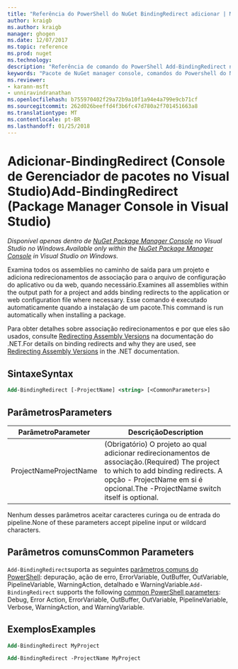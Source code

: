 ```yaml
---
title: "Referência do PowerShell do NuGet BindingRedirect adicionar | Microsoft Docs"
author: kraigb
ms.author: kraigb
manager: ghogen
ms.date: 12/07/2017
ms.topic: reference
ms.prod: nuget
ms.technology: 
description: "Referência de comando do PowerShell Add-BindingRedirect no Console do Gerenciador de pacotes do NuGet no Visual Studio."
keywords: "Pacote de NuGet manager console, comandos do Powershell do NuGet, referência do Powershell do NuGet, adicionar BindingRedirect"
ms.reviewer:
- karann-msft
- unniravindranathan
ms.openlocfilehash: b755970402f29a72b9a10f1a94e4a799e9cb71cf
ms.sourcegitcommit: 262d026beeffd4f3b6fc47d780a2f701451663a8
ms.translationtype: MT
ms.contentlocale: pt-BR
ms.lasthandoff: 01/25/2018
---
```

# <a name="add-bindingredirect-package-manager-console-in-visual-studio"></a><span data-ttu-id="87b7e-104">Adicionar-BindingRedirect (Console de Gerenciador de pacotes no Visual Studio)</span><span class="sxs-lookup"><span data-stu-id="87b7e-104">Add-BindingRedirect (Package Manager Console in Visual Studio)</span></span>

<span data-ttu-id="87b7e-105">*Disponível apenas dentro de [NuGet Package Manager Console](Package-Manager-Console.md) no Visual Studio no Windows.*</span><span class="sxs-lookup"><span data-stu-id="87b7e-105">*Available only within the [NuGet Package Manager Console](Package-Manager-Console.md) in Visual Studio on Windows.*</span></span>

<span data-ttu-id="87b7e-106">Examina todos os assemblies no caminho de saída para um projeto e adiciona redirecionamentos de associação para o arquivo de configuração do aplicativo ou da web, quando necessário.</span><span class="sxs-lookup"><span data-stu-id="87b7e-106">Examines all assemblies within the output path for a project and adds binding redirects to the application or web configuration file where necessary.</span></span> <span data-ttu-id="87b7e-107">Esse comando é executado automaticamente quando a instalação de um pacote.</span><span class="sxs-lookup"><span data-stu-id="87b7e-107">This command is run automatically when installing a package.</span></span>

<span data-ttu-id="87b7e-108">Para obter detalhes sobre associação redirecionamentos e por que eles são usados, consulte [Redirecting Assembly Versions](/dotnet/framework/configure-apps/redirect-assembly-versions) na documentação do .NET.</span><span class="sxs-lookup"><span data-stu-id="87b7e-108">For details on binding redirects and why they are used, see [Redirecting Assembly Versions](/dotnet/framework/configure-apps/redirect-assembly-versions) in the .NET documentation.</span></span>

## <a name="syntax"></a><span data-ttu-id="87b7e-109">Sintaxe</span><span class="sxs-lookup"><span data-stu-id="87b7e-109">Syntax</span></span>

```ps
Add-BindingRedirect [-ProjectName] <string> [<CommonParameters>]
```

## <a name="parameters"></a><span data-ttu-id="87b7e-110">Parâmetros</span><span class="sxs-lookup"><span data-stu-id="87b7e-110">Parameters</span></span>

| <span data-ttu-id="87b7e-111">Parâmetro</span><span class="sxs-lookup"><span data-stu-id="87b7e-111">Parameter</span></span> | <span data-ttu-id="87b7e-112">Descrição</span><span class="sxs-lookup"><span data-stu-id="87b7e-112">Description</span></span> |
| --- | --- |
| <span data-ttu-id="87b7e-113">ProjectName</span><span class="sxs-lookup"><span data-stu-id="87b7e-113">ProjectName</span></span> | <span data-ttu-id="87b7e-114">(Obrigatório) O projeto ao qual adicionar redirecionamentos de associação.</span><span class="sxs-lookup"><span data-stu-id="87b7e-114">(Required) The project to which to add binding redirects.</span></span> <span data-ttu-id="87b7e-115">A opção - ProjectName em si é opcional.</span><span class="sxs-lookup"><span data-stu-id="87b7e-115">The -ProjectName switch itself is optional.</span></span> |

<span data-ttu-id="87b7e-116">Nenhum desses parâmetros aceitar caracteres curinga ou de entrada do pipeline.</span><span class="sxs-lookup"><span data-stu-id="87b7e-116">None of these parameters accept pipeline input or wildcard characters.</span></span>

## <a name="common-parameters"></a><span data-ttu-id="87b7e-117">Parâmetros comuns</span><span class="sxs-lookup"><span data-stu-id="87b7e-117">Common Parameters</span></span>

<span data-ttu-id="87b7e-118">`Add-BindingRedirect`suporta as seguintes [parâmetros comuns do PowerShell](http://go.microsoft.com/fwlink/?LinkID=113216): depuração, ação de erro, ErrorVariable, OutBuffer, OutVariable, PipelineVariable, WarningAction, detalhado e WarningVariable.</span><span class="sxs-lookup"><span data-stu-id="87b7e-118">`Add-BindingRedirect` supports the following [common PowerShell parameters](http://go.microsoft.com/fwlink/?LinkID=113216): Debug, Error Action, ErrorVariable, OutBuffer, OutVariable, PipelineVariable, Verbose, WarningAction, and WarningVariable.</span></span>

## <a name="examples"></a><span data-ttu-id="87b7e-119">Exemplos</span><span class="sxs-lookup"><span data-stu-id="87b7e-119">Examples</span></span>

```ps
Add-BindingRedirect MyProject

Add-BindingRedirect -ProjectName MyProject
```